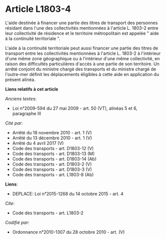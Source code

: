 # Article L1803-4

L'aide destinée à financer une partie des titres de transport des personnes résidant dans l'une des collectivités mentionnées
à l'article L. 1803-2 entre leur collectivité de résidence et le territoire métropolitain est appelée " aide à la continuité
territoriale ".

L'aide à la continuité territoriale peut aussi financer une partie des titres de transport entre les collectivités
mentionnées à l'article L. 1803-2 à l'intérieur d'une même zone géographique ou à l'intérieur d'une même collectivité, en
raison des difficultés particulières d'accès à une partie de son territoire. Un arrêté conjoint du ministre chargé des
transports et du ministre chargé de l'outre-mer définit les déplacements éligibles à cette aide en application du présent
alinéa.

**Liens relatifs à cet article**

_Anciens textes_:

  - Loi n°2009-594 du 27 mai 2009 - art. 50 (VT), alinéas 5 et 6, paragraphe III

_Cité par_:

  - Arrêté du 18 novembre 2010 - art. 1 (V)
  - Arrêté du 13 décembre 2010 - art. 1 (V)
  - Arrêté du 4 avril 2017 (V)
  - Code des transports - art. D1803-12 (V)
  - Code des transports - art. D1803-13 (M)
  - Code des transports - art. D1803-14 (Ab)
  - Code des transports - art. D1803-2 (V)
  - Code des transports - art. D1803-3 (V)
  - Code des transports - art. L1803-8 (Ab)

**Liens**:

  - DEPLACE: Loi n°2015-1268 du 14 octobre 2015 - art. 4

_Cite_:

  - Code des transports - art. L1803-2

_Codifié par_:

  - Ordonnance n°2010-1307 du 28 octobre 2010 - art. (V)
